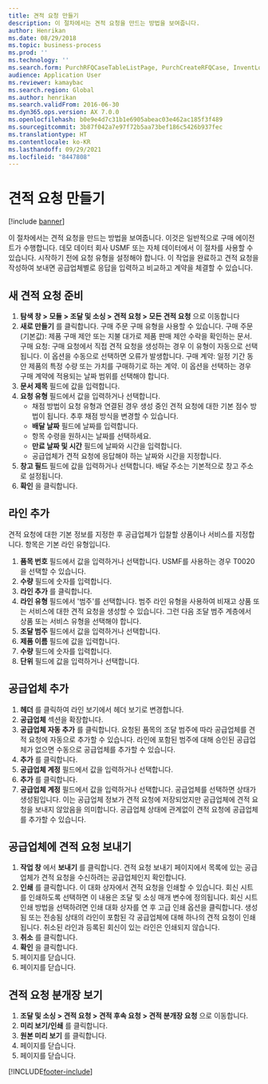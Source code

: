 ```yaml
---
title: 견적 요청 만들기
description: 이 절차에서는 견적 요청을 만드는 방법을 보여줍니다.
author: Henrikan
ms.date: 08/29/2018
ms.topic: business-process
ms.prod: ''
ms.technology: ''
ms.search.form: PurchRFQCaseTableListPage, PurchCreateRFQCase, InventLocationIdLookup, PurchRFQCaseTable, InventItemIdLookupSimple, EcoResCategorySingleLookup, UnitOfMeasureLookup, PurchRFQEditLines, PurchRFQEditLinesPrintOptions, VendRFQJournal, SrsReportViewerForm
audience: Application User
ms.reviewer: kamaybac
ms.search.region: Global
ms.author: henrikan
ms.search.validFrom: 2016-06-30
ms.dyn365.ops.version: AX 7.0.0
ms.openlocfilehash: b0e9e4d7c31b1e6905abeac03e462ac185f3f489
ms.sourcegitcommit: 3b87f042a7e97f72b5aa73bef186c5426b937fec
ms.translationtype: HT
ms.contentlocale: ko-KR
ms.lasthandoff: 09/29/2021
ms.locfileid: "8447808"
---
```

# <a name="create-a-request-for-quotation"></a>견적 요청 만들기

[!include [banner](../../includes/banner.md)]

이 절차에서는 견적 요청을 만드는 방법을 보여줍니다. 이것은 일반적으로 구매 에이전트가 수행합니다. 데모 데이터 회사 USMF 또는 자체 데이터에서 이 절차를 사용할 수 있습니다. 시작하기 전에 요청 유형을 설정해야 합니다. 이 작업을 완료하고 견적 요청을 작성하여 보내면 공급업체별로 응답을 입력하고 비교하고 계약을 체결할 수 있습니다.


## <a name="prepare-a-new-rfq"></a>새 견적 요청 준비
1. **탐색 창 > 모듈 > 조달 및 소싱 > 견적 요청 > 모든 견적 요청** 으로 이동합니다
2. **새로 만들기** 를 클릭합니다.
    구매 주문 구매 유형을 사용할 수 있습니다. 구매 주문(기본값): 제품 구매 제안 또는 지불 대가로 제품 판매 제안 수락을 확인하는 문서. 구매 요청: 구매 요청에서 직접 견적 요청을 생성하는 경우 이 유형이 자동으로 선택됩니다. 이 옵션을 수동으로 선택하면 오류가 발생합니다. 구매 계약: 일정 기간 동안 제품의 특정 수량 또는 가치를 구매하기로 하는 계약. 이 옵션을 선택하는 경우 구매 계약에 적용되는 날짜 범위를 선택해야 합니다.  
3. **문서 제목** 필드에 값을 입력합니다.
4. **요청 유형** 필드에서 값을 입력하거나 선택합니다.
    + 채점 방법이 요청 유형과 연결된 경우 생성 중인 견적 요청에 대한 기본 점수 방법이 됩니다. 추후 채점 방식을 변경할 수 있습니다.  
    + **배달 날짜** 필드에 날짜를 입력합니다.  
    + 항목 수령을 원하시는 날짜를 선택하세요.  
    + **만료 날짜 및 시간** 필드에 날짜와 시간을 입력합니다.  
    + 공급업체가 견적 요청에 응답해야 하는 날짜와 시간을 지정합니다.  
5. **창고 필드** 필드에 값을 입력하거나 선택합니다. 배달 주소는 기본적으로 창고 주소로 설정됩니다.  
6. **확인** 을 클릭합니다.

## <a name="add-lines"></a>라인 추가

견적 요청에 대한 기본 정보를 지정한 후 공급업체가 입찰할 상품이나 서비스를 지정합니다. 항목은 기본 라인 유형입니다.

1. **품목 번호** 필드에서 값을 입력하거나 선택합니다. USMF를 사용하는 경우 T0020을 선택할 수 있습니다.  
2. **수량** 필드에 숫자를 입력합니다.
3. **라인 추가** 를 클릭합니다.
4. **라인 유형** 필드에서 '범주'를 선택합니다. 범주 라인 유형을 사용하여 비재고 상품 또는 서비스에 대한 견적 요청을 생성할 수 있습니다. 그런 다음 조달 범주 계층에서 상품 또는 서비스 유형을 선택해야 합니다.  
5. **조달 범주** 필드에서 값을 입력하거나 선택합니다.
6. **제품 이름** 필드에 값을 입력합니다.
7. **수량** 필드에 숫자를 입력합니다.
8. **단위** 필드에 값을 입력하거나 선택합니다.

## <a name="add-vendors"></a>공급업체 추가
1. **헤더** 를 클릭하여 라인 보기에서 헤더 보기로 변경합니다. 
2. **공급업체** 섹션을 확장합니다.
3. **공급업체 자동 추가** 를 클릭합니다. 요청된 품목의 조달 범주에 따라 공급업체를 견적 요청에 자동으로 추가할 수 있습니다. 라인에 포함된 범주에 대해 승인된 공급업체가 없으면 수동으로 공급업체를 추가할 수 있습니다.  
4. **추가** 를 클릭합니다.
5. **공급업체 계정** 필드에서 값을 입력하거나 선택합니다.
6. **추가** 를 클릭합니다.
7. **공급업체 계정** 필드에서 값을 입력하거나 선택합니다. 공급업체를 선택하면 상태가 생성됨입니다. 이는 공급업체 정보가 견적 요청에 저장되었지만 공급업체에 견적 요청을 보내지 않았음을 의미합니다. 공급업체 상태에 관계없이 견적 요청에 공급업체를 추가할 수 있습니다.  

## <a name="send-the-rfq-to-vendors"></a>공급업체에 견적 요청 보내기
1. **작업 창** 에서 **보내기** 를 클릭합니다. 견적 요청 보내기 페이지에서 목록에 있는 공급업체가 견적 요청을 수신하려는 공급업체인지 확인합니다.  
2. **인쇄** 를 클릭합니다. 이 대화 상자에서 견적 요청을 인쇄할 수 있습니다. 회신 시트를 인쇄하도록 선택하면 이 내용은 조달 및 소싱 매개 변수에 정의됩니다. 회신 시트 인쇄 방법을 선택하려면 인쇄 대화 상자를 연 후 고급 인쇄 옵션을 클릭합니다. 생성됨 또는 전송됨 상태의 라인이 포함된 각 공급업체에 대해 하나의 견적 요청이 인쇄됩니다. 취소된 라인과 등록된 회신이 있는 라인은 인쇄되지 않습니다.   
3. **취소** 를 클릭합니다.
4. **확인** 을 클릭합니다.
5. 페이지를 닫습니다.
6. 페이지를 닫습니다.

## <a name="view-the-rfq-journal"></a>견적 요청 분개장 보기
1. **조달 및 소싱 > 견적 요청 > 견적 후속 요청 > 견적 분개장 요청** 으로 이동합니다.
2. **미리 보기/인쇄** 를 클릭합니다.
3. **원본 미리 보기** 를 클릭합니다.
4. 페이지를 닫습니다.
5. 페이지를 닫습니다.



[!INCLUDE[footer-include](../../../includes/footer-banner.md)]